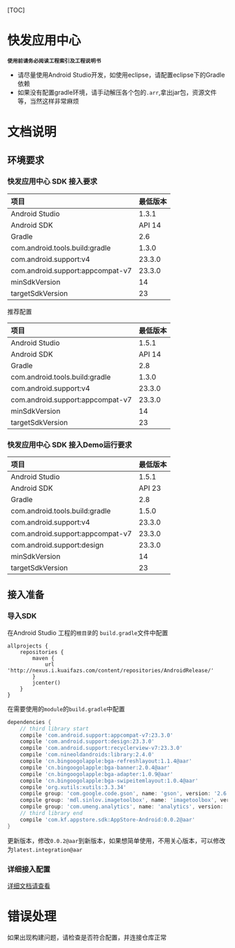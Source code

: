 [TOC]

# 快发应用中心

**`使用前请务必阅读工程索引及工程说明书`**

* 请尽量使用Android Studio开发，如使用eclipse，请配置eclipse下的Gradle依赖
* 如果没有配置gradle环境，请手动解压各个包的`.arr`,拿出jar包，资源文件等，当然这样非常麻烦

# 文档说明

## 环境要求

### 快发应用中心 SDK 接入要求

|项目|最低版本|
|:--|:--|
|Android Studio|1.3.1|
|Android SDK|API 14|
|Gradle|2.6|
|com.android.tools.build:gradle|1.3.0|
|com.android.support:v4|23.3.0|
|com.android.support:appcompat-v7|23.3.0|
|minSdkVersion|14|
|targetSdkVersion|23|

推荐配置

|项目|最低版本|
|:--|:--|
|Android Studio|1.5.1|
|Android SDK|API 14|
|Gradle|2.8|
|com.android.tools.build:gradle|1.3.0|
|com.android.support:v4|23.3.0|
|com.android.support:appcompat-v7|23.3.0|
|minSdkVersion|14|
|targetSdkVersion|23|

### 快发应用中心 SDK 接入Demo运行要求

|项目|最低版本|
|:--|:--|
|Android Studio|1.5.1|
|Android SDK|API 23|
|Gradle|2.8|
|com.android.tools.build:gradle|1.5.0|
|com.android.support:v4|23.3.0|
|com.android.support:appcompat-v7|23.3.0|
|com.android.support:design|23.3.0|
|minSdkVersion|14|
|targetSdkVersion|23|

## 接入准备

### 导入SDK

在Android Studio 工程的`根目录`的 `build.gradle`文件中配置

```
allprojects {
    repositories {
        maven {
            url 'http://nexus.i.kuaifazs.com/content/repositories/AndroidRelease/'
        }
        jcenter()
    }
}
```

在需要使用的`module`的`build.gradle`中配置

```gradle
dependencies {
    // third library start
    compile 'com.android.support:appcompat-v7:23.3.0'
    compile 'com.android.support:design:23.3.0'
    compile 'com.android.support:recyclerview-v7:23.3.0'
    compile 'com.nineoldandroids:library:2.4.0'
    compile 'cn.bingoogolapple:bga-refreshlayout:1.1.4@aar'
    compile 'cn.bingoogolapple:bga-banner:2.0.4@aar'
    compile 'cn.bingoogolapple:bga-adapter:1.0.9@aar'
    compile 'cn.bingoogolapple:bga-swipeitemlayout:1.0.4@aar'
    compile 'org.xutils:xutils:3.3.34'
    compile group: 'com.google.code.gson', name: 'gson', version: '2.6.2'
    compile group: 'mdl.sinlov.imagetoolbox', name: 'imagetoolbox', version: '0.0.5'
    compile group: 'com.umeng.analytics', name: 'analytics', version: '6.0.0'
    // third library end
    compile 'com.kf.appstore.sdk:AppStore-Android:0.0.2@aar'
}
```

更新版本，修改`0.0.2@aar`到新版本，如果想简单使用，不用关心版本，可以修改为`latest.integration@aar`

### 详细接入配置

[详细文档请查看](KFAPPCenterAccess.md)

# 错误处理

如果出现构建问题，请检查是否符合配置，并连接仓库正常
